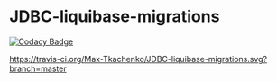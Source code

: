 # JDBC-liquibase-migrations

[![Codacy Badge](https://api.codacy.com/project/badge/Grade/87a0f2a2e5494cb0978659ba4ccd7820)](https://www.codacy.com/app/Max-Tkachenko/JDBC-liquibase-migrations?utm_source=github.com&amp;utm_medium=referral&amp;utm_content=Max-Tkachenko/JDBC-liquibase-migrations&amp;utm_campaign=Badge_Grade)

https://travis-ci.org/Max-Tkachenko/JDBC-liquibase-migrations.svg?branch=master
